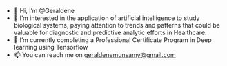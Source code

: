 - 👋 Hi, I’m @Geraldene
- 👀 I’m interested in the application of artificial intelligence to study biological systems, paying attention to trends and patterns that could be valuable for diagnostic and predictive analytic efforts in Healthcare.
- 🌱 I’m currently completing a Professional Certificate Program in Deep learning using Tensorflow  
- 📫 You can reach me on geraldenemunsamy@gmail.com 

<!---
Geraldene/Geraldene is a ✨ special ✨ repository because its `README.md` (this file) appears on your GitHub profile.
You can click the Preview link to take a look at your changes.
--->
